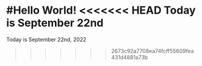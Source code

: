#Hello World!
<<<<<<< HEAD
Today is September 22nd
=======
Today is September 22nd, 2022
>>>>>>> 2673c92a7708ea74fcff55609fea431d4881a73b
